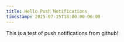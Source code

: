 ```yaml
---
title: Hello Push Notifications
timestamp: 2025-07-15T18:00:00-06:00
---
```


This is a test of push notifications from github!
